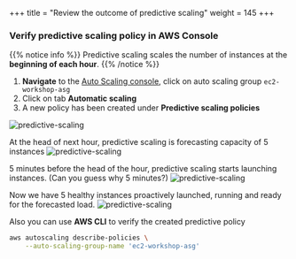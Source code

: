 +++
title = "Review the outcome of predictive scaling"
weight = 145
+++

### Verify predictive scaling policy in AWS Console

{{% notice info %}}
Predictive scaling scales the number of instances at the **beginning of each hour**.
{{% /notice %}}

1. **Navigate** to the [Auto Scaling console](https://console.aws.amazon.com/ec2/autoscaling/home#AutoScalingGroups:view=details), click on auto scaling group `ec2-workshop-asg`
2. Click on tab **Automatic scaling**
3. A new policy has been created under **Predictive scaling policies**

![predictive-scaling](/images/efficient-and-resilient-ec2-auto-scaling/predictive-scaling-forcast.png)

At the head of next hour, predictive scaling is forecasting capacity of 5 instances
![predictive-scaling](/images/efficient-and-resilient-ec2-auto-scaling/capacity-forcast.png)

5 minutes before the head of the hour, predictive scaling starts launching instances. (Can you guess why 5 minutes?)
![predictive-scaling](/images/efficient-and-resilient-ec2-auto-scaling/asg-activity.png)

Now we have 5 healthy instances proactively launched, running and ready for the forecasted load.
![predictive-scaling](/images/efficient-and-resilient-ec2-auto-scaling/asg-instances.png)

Also you can use **AWS CLI** to verify the created predictive policy
```bash
aws autoscaling describe-policies \
    --auto-scaling-group-name 'ec2-workshop-asg'
```